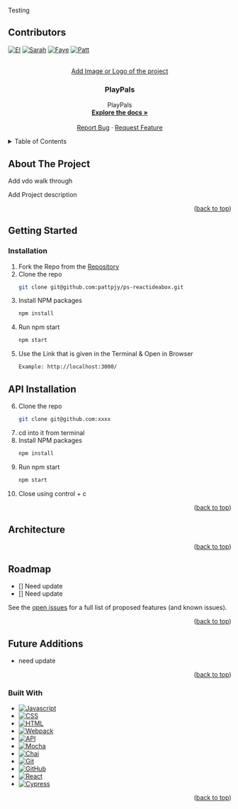 <a name="readme-top">Testing </a>

## Contributors

[![El][el-badge]][el-url]
[![Sarah][sarah-badge]][sarah-url]
[![Faye][faye-badge]][faye-url]
[![Patt][patt-badge]][patt-url]

<br />
<div align="center">
  <a href="https://github.com/ElBrewster/PlayPals">
    Add Image or Logo of the project
  </a>

<h3 align="center">PlayPals</h3>

  <p align="center">
   PlayPals
    <br />
    <a href="https://github.com/ElBrewster/PlayPals"><strong>Explore the docs »</strong></a>
    <br />
    <br />
    <a href="https://github.com/ElBrewster/PlayPals/issues">Report Bug</a>
    ·
    <a href="https://github.com/ElBrewster/PlayPals/issues">Request Feature</a>
  </p>
</div>

<details>
  <summary>Table of Contents</summary>
  <ol>
    <li>
      <a href="#about-the-project">About The Project</a>
      <ul>
        <li><a href="#built-with">Built With</a></li>
      </ul>
    </li>
    <li>
      <a href="#getting-started">Getting Started</a>
      <ul>
        <li><a href="#installation">Installation</a></li>
      </ul>
    </li>
    <li><a href="#architecture">Architecture</a></li>
    <li><a href="#roadmap">Roadmap</a></li>
  </ol>
</details>

## About The Project

Add vdo walk through

Add Project description

<p align="right">(<a href="#readme-top">back to top</a>)</p>

## Getting Started

### Installation

1. Fork the Repo from the [Repository](https://github.com/turingschool-examples/fitlit-starter-kit)
2. Clone the repo
   ```sh
   git clone git@github.com:pattpjy/ps-reactideabox.git
   ```
3. Install NPM packages
   ```sh
   npm install
   ```
4. Run npm start
   ```sh
   npm start
   ```
5. Use the Link that is given in the Terminal & Open in Browser
   ```sh
   Example: http://localhost:3000/
   ```

## API Installation

6. Clone the repo
   ```sh
   git clone git@github.com:xxxx
   ```
7. cd into it from terminal
8. Install NPM packages
   ```sh
   npm install
   ```
9. Run npm start
   ```sh
   npm start
   ```
10. Close using control + c

<p align="right">(<a href="#readme-top">back to top</a>)</p>

<!-- ARCHITECTURE -->

## Architecture

<p align="right">(<a href="#readme-top">back to top</a>)</p>
<!-- ROADMAP -->

## Roadmap

- [] Need update
- [] Need update

See the [open issues](https://github.com/pattpjy/ps-reactideabox/issues) for a full list of proposed features (and known issues).

<p align="right">(<a href="#readme-top">back to top</a>)</p>

## Future Additions

- need update

<p align="right">(<a href="#readme-top">back to top</a>)</p>

### Built With

- [![Javascript][javascript.js]][javascript-url]
- [![CSS][css]][css-url]
- [![HTML][html]][html-url]
- [![Webpack][webpack]][webpack-url]
- [![API][api]][api-url]
- [![Mocha][mocha]][mocha-url]
- [![Chai][chai]][chai-url]
- [![Git][git]][git-url]
- [![GitHub][github]][github-url]
- [![React][react]][react-url]
- [![Cypress][cypress]][cypress-url]
<p align="right">(<a href="#readme-top">back to top</a>)</p>

[el-badge]: https://img.shields.io/badge/-El%20Brewster-orange
[el-url]: https://github.com/ElBrewster
[patt-badge]: https://img.shields.io/badge/-Patt%20Sookmark-brightgreen
[patt-url]: https://github.com/pattpjy
[sarah-badge]: https://img.shields.io/badge/-Sarah%20Hampton-blue
[sarah-url]: https://github.com/SHampton22
[faye-badge]: https://img.shields.io/badge/-Faye%20Rosenshein-lightgrey
[faye-url]: https://github.com/FayeRosenshein
[mocha]: https://img.shields.io/badge/Mocha-FF2D20?style=for-the-badge&logo=mocha&logoColor=white
[mocha-url]: https://mochajs.org/
[chai]: https://img.shields.io/badge/Chai-20232A?style=for-the-badge&logo=chai&logoColor=61DAFB
[chai-url]: https://www.chaijs.com/
[webpack]: https://img.shields.io/badge/Webpack-563D7C?style=for-the-badge&logo=webpack&logoColor=white
[webpack-url]: https://webpack.js.org/
[css]: https://img.shields.io/badge/CSS-000000?style=for-the-badge&logo=css&logoColor=white
[css-url]: https://www.w3.org/Style/CSS/Overview.en.html
[html]: https://img.shields.io/badge/HTML-4A4A55?style=for-the-badge&logo=HTML&logoColor=FF3E00
[html-url]: https://www.w3schools.com/howto/howto_make_a_website.asp
[javascript.js]: https://img.shields.io/badge/JavaScript-0769AD?style=for-the-badge&logo=javascript&logoColor=white
[javascript-url]: https://www.javascript.com/
[api]: https://img.shields.io/badge/API-15EA75?style=for-the-badge&logo=HTML&logoColor=FF3E00
[api-url]: https://www.w3schools.com/js/js_api_intro.asp
[github]: https://img.shields.io/badge/GitHub-22043C?style=for-the-badge&logo=github&logoColor=FF3E00
[github-url]: https://github.com/
[git]: https://img.shields.io/badge/Git-2E0305?style=for-the-badge&logo=git&logoColor=FF3E00
[git-url]: https://git-scm.com/
[react]: https://shields.io/badge/react-black?logo=react&style=for-the-badge
[react-url]: https://reactjs.org/
[cypress]: https://shields.io/badge/cypress-4A4A55?logo=cypress&style=for-the-badge
[cypress-url]: https://www.cypress.io/
